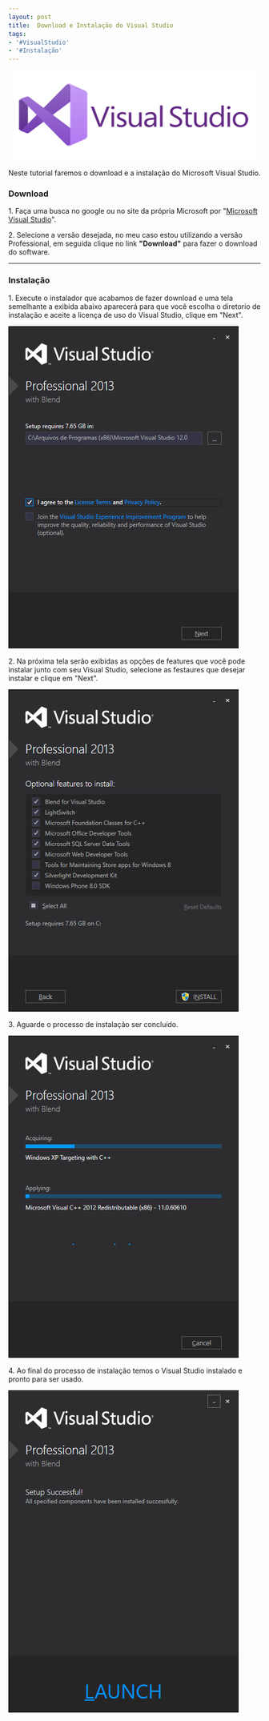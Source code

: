 ```yaml
---
layout: post
title:  Download e Instalação do Visual Studio
tags:
- '#VisualStudio'
- '#Instalação'
---
```


<div style="text-align:center">
<p><img src="https://raw.githubusercontent.com/mateusblopes/mateusblopes.github.io/master/_posts/img/VisualStudio5.png" alt="Instalando Selenium IDE no Firefox" height="180" width="480"/></p>
</div>

<p>Neste tutorial faremos o download e a instalação do Microsoft Visual Studio.</p>

<h3 id="heading3">Download</h3>

<p>1. Faça uma busca no google ou no site da própria Microsoft por "<a href="https://www.visualstudio.com/downloads/" target="_blank">Microsoft Visual Studio</a>".</p>

<p>2. Selecione a versão desejada, no meu caso estou utilizando a versão Professional, em seguida clique no link <strong>"Download"</strong> para fazer o download do software. </p>

<hr/>

<h3 id="heading3">Instalação</h3>

<p>1. Execute o instalador que acabamos de fazer download e uma tela semelhante a exibida abaixo aparecerá para que você escolha o diretorio de instalação e aceite a licença de uso do Visual Studio, clique em "Next".</p>

<p><img src="https://raw.githubusercontent.com/mateusblopes/mateusblopes.github.io/master/_posts/img/VisualStudio1.png" alt="Visual Studio - Diretório de instalação e licença de uso" /></p>

<p>2. Na próxima tela serão exibidas as opções de features que você pode instalar junto com seu Visual Studio, selecione as festaures que desejar instalar e clique em "Next".</p>

<p><img src="https://raw.githubusercontent.com/mateusblopes/mateusblopes.github.io/master/_posts/img/VisualStudio2.png" alt="Visual Studio - Features da instalação" /></p>

<p>3. Aguarde o processo de instalação ser concluído.</p>

<p><img src="https://raw.githubusercontent.com/mateusblopes/mateusblopes.github.io/master/_posts/img/VisualStudio3.png" alt="Visual Studio - Processo de Instalação" /></p>

<p>4. Ao final do processo de instalação temos o Visual Studio instalado e pronto para ser usado.</p>

<p><img src="https://raw.githubusercontent.com/mateusblopes/mateusblopes.github.io/master/_posts/img/VisualStudio4.png" alt="Visual Studio - Instalação Concluída" /></p>
